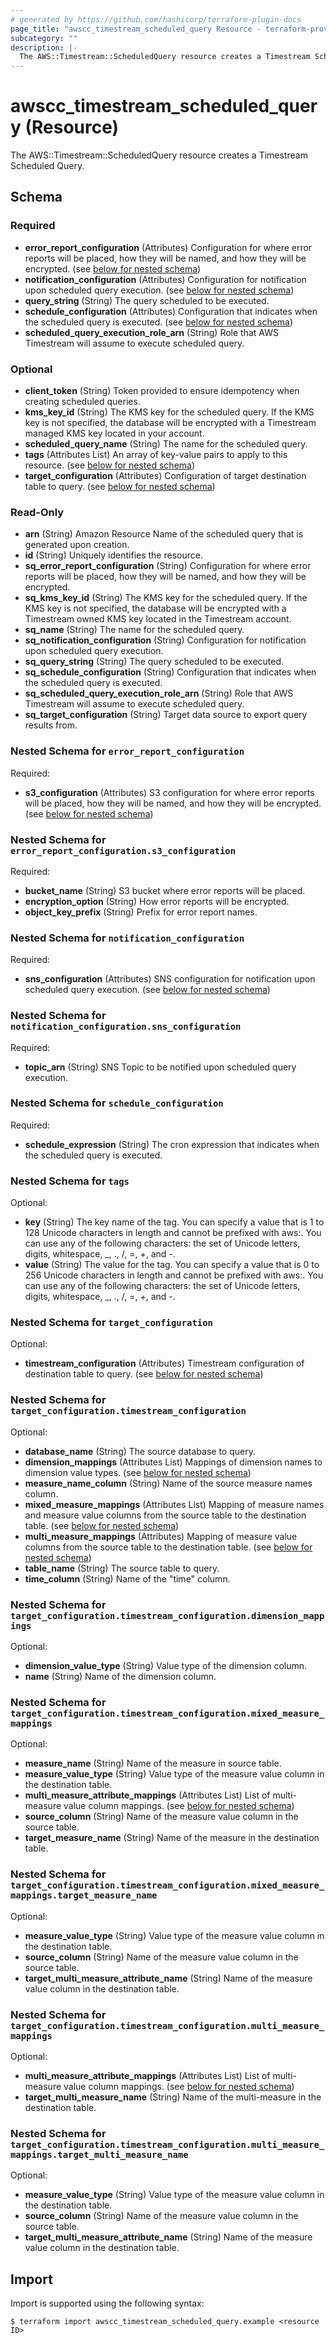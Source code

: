 ```yaml
---
# generated by https://github.com/hashicorp/terraform-plugin-docs
page_title: "awscc_timestream_scheduled_query Resource - terraform-provider-awscc"
subcategory: ""
description: |-
  The AWS::Timestream::ScheduledQuery resource creates a Timestream Scheduled Query.
---
```


# awscc_timestream_scheduled_query (Resource)

The AWS::Timestream::ScheduledQuery resource creates a Timestream Scheduled Query.



<!-- schema generated by tfplugindocs -->
## Schema

### Required

- **error_report_configuration** (Attributes) Configuration for where error reports will be placed, how they will be named, and how they will be encrypted. (see [below for nested schema](#nestedatt--error_report_configuration))
- **notification_configuration** (Attributes) Configuration for notification upon scheduled query execution. (see [below for nested schema](#nestedatt--notification_configuration))
- **query_string** (String) The query scheduled to be executed.
- **schedule_configuration** (Attributes) Configuration that indicates when the scheduled query is executed. (see [below for nested schema](#nestedatt--schedule_configuration))
- **scheduled_query_execution_role_arn** (String) Role that AWS Timestream will assume to execute scheduled query.

### Optional

- **client_token** (String) Token provided to ensure idempotency when creating scheduled queries.
- **kms_key_id** (String) The KMS key for the scheduled query. If the KMS key is not specified, the database will be encrypted with a Timestream managed KMS key located in your account.
- **scheduled_query_name** (String) The name for the scheduled query.
- **tags** (Attributes List) An array of key-value pairs to apply to this resource. (see [below for nested schema](#nestedatt--tags))
- **target_configuration** (Attributes) Configuration of target destination table to query. (see [below for nested schema](#nestedatt--target_configuration))

### Read-Only

- **arn** (String) Amazon Resource Name of the scheduled query that is generated upon creation.
- **id** (String) Uniquely identifies the resource.
- **sq_error_report_configuration** (String) Configuration for where error reports will be placed, how they will be named, and how they will be encrypted.
- **sq_kms_key_id** (String) The KMS key for the scheduled query. If the KMS key is not specified, the database will be encrypted with a Timestream owned KMS key located in the Timestream account.
- **sq_name** (String) The name for the scheduled query.
- **sq_notification_configuration** (String) Configuration for notification upon scheduled query execution.
- **sq_query_string** (String) The query scheduled to be executed.
- **sq_schedule_configuration** (String) Configuration that indicates when the scheduled query is executed.
- **sq_scheduled_query_execution_role_arn** (String) Role that AWS Timestream will assume to execute scheduled query.
- **sq_target_configuration** (String) Target data source to export query results from.

<a id="nestedatt--error_report_configuration"></a>
### Nested Schema for `error_report_configuration`

Required:

- **s3_configuration** (Attributes) S3 configuration for where error reports will be placed, how they will be named, and how they will be encrypted. (see [below for nested schema](#nestedatt--error_report_configuration--s3_configuration))

<a id="nestedatt--error_report_configuration--s3_configuration"></a>
### Nested Schema for `error_report_configuration.s3_configuration`

Required:

- **bucket_name** (String) S3 bucket where error reports will be placed.
- **encryption_option** (String) How error reports will be encrypted.
- **object_key_prefix** (String) Prefix for error report names.



<a id="nestedatt--notification_configuration"></a>
### Nested Schema for `notification_configuration`

Required:

- **sns_configuration** (Attributes) SNS configuration for notification upon scheduled query execution. (see [below for nested schema](#nestedatt--notification_configuration--sns_configuration))

<a id="nestedatt--notification_configuration--sns_configuration"></a>
### Nested Schema for `notification_configuration.sns_configuration`

Required:

- **topic_arn** (String) SNS Topic to be notified upon scheduled query execution.



<a id="nestedatt--schedule_configuration"></a>
### Nested Schema for `schedule_configuration`

Required:

- **schedule_expression** (String) The cron expression that indicates when the scheduled query is executed.


<a id="nestedatt--tags"></a>
### Nested Schema for `tags`

Optional:

- **key** (String) The key name of the tag. You can specify a value that is 1 to 128 Unicode characters in length and cannot be prefixed with aws:. You can use any of the following characters: the set of Unicode letters, digits, whitespace, _, ., /, =, +, and -.
- **value** (String) The value for the tag. You can specify a value that is 0 to 256 Unicode characters in length and cannot be prefixed with aws:. You can use any of the following characters: the set of Unicode letters, digits, whitespace, _, ., /, =, +, and -.


<a id="nestedatt--target_configuration"></a>
### Nested Schema for `target_configuration`

Optional:

- **timestream_configuration** (Attributes) Timestream configuration of destination table to query. (see [below for nested schema](#nestedatt--target_configuration--timestream_configuration))

<a id="nestedatt--target_configuration--timestream_configuration"></a>
### Nested Schema for `target_configuration.timestream_configuration`

Optional:

- **database_name** (String) The source database to query.
- **dimension_mappings** (Attributes List) Mappings of dimension names to dimension value types. (see [below for nested schema](#nestedatt--target_configuration--timestream_configuration--dimension_mappings))
- **measure_name_column** (String) Name of the source measure names column.
- **mixed_measure_mappings** (Attributes List) Mapping of measure names and measure value columns from the source table to the destination table. (see [below for nested schema](#nestedatt--target_configuration--timestream_configuration--mixed_measure_mappings))
- **multi_measure_mappings** (Attributes) Mapping of measure value columns from the source table to the destination table. (see [below for nested schema](#nestedatt--target_configuration--timestream_configuration--multi_measure_mappings))
- **table_name** (String) The source table to query.
- **time_column** (String) Name of the "time" column.

<a id="nestedatt--target_configuration--timestream_configuration--dimension_mappings"></a>
### Nested Schema for `target_configuration.timestream_configuration.dimension_mappings`

Optional:

- **dimension_value_type** (String) Value type of the dimension column.
- **name** (String) Name of the dimension column.


<a id="nestedatt--target_configuration--timestream_configuration--mixed_measure_mappings"></a>
### Nested Schema for `target_configuration.timestream_configuration.mixed_measure_mappings`

Optional:

- **measure_name** (String) Name of the measure in source table.
- **measure_value_type** (String) Value type of the measure value column in the destination table.
- **multi_measure_attribute_mappings** (Attributes List) List of multi-measure value column mappings. (see [below for nested schema](#nestedatt--target_configuration--timestream_configuration--mixed_measure_mappings--multi_measure_attribute_mappings))
- **source_column** (String) Name of the measure value column in the source table.
- **target_measure_name** (String) Name of the measure in the destination table.

<a id="nestedatt--target_configuration--timestream_configuration--mixed_measure_mappings--multi_measure_attribute_mappings"></a>
### Nested Schema for `target_configuration.timestream_configuration.mixed_measure_mappings.target_measure_name`

Optional:

- **measure_value_type** (String) Value type of the measure value column in the destination table.
- **source_column** (String) Name of the measure value column in the source table.
- **target_multi_measure_attribute_name** (String) Name of the measure value column in the destination table.



<a id="nestedatt--target_configuration--timestream_configuration--multi_measure_mappings"></a>
### Nested Schema for `target_configuration.timestream_configuration.multi_measure_mappings`

Optional:

- **multi_measure_attribute_mappings** (Attributes List) List of multi-measure value column mappings. (see [below for nested schema](#nestedatt--target_configuration--timestream_configuration--multi_measure_mappings--multi_measure_attribute_mappings))
- **target_multi_measure_name** (String) Name of the multi-measure in the destination table.

<a id="nestedatt--target_configuration--timestream_configuration--multi_measure_mappings--multi_measure_attribute_mappings"></a>
### Nested Schema for `target_configuration.timestream_configuration.multi_measure_mappings.target_multi_measure_name`

Optional:

- **measure_value_type** (String) Value type of the measure value column in the destination table.
- **source_column** (String) Name of the measure value column in the source table.
- **target_multi_measure_attribute_name** (String) Name of the measure value column in the destination table.

## Import

Import is supported using the following syntax:

```shell
$ terraform import awscc_timestream_scheduled_query.example <resource ID>
```
